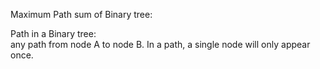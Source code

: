 Maximum Path sum of Binary tree:    

Path in a Binary tree:    
any path from node A to node B. In a path, a single node will only appear once.     

